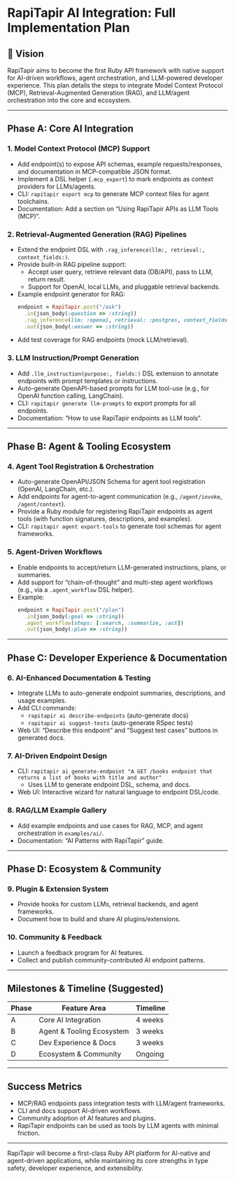 # RapiTapir AI Integration: Full Implementation Plan

## 🧠 Vision

RapiTapir aims to become the first Ruby API framework with native support for AI-driven workflows, agent orchestration, and LLM-powered developer experience. This plan details the steps to integrate Model Context Protocol (MCP), Retrieval-Augmented Generation (RAG), and LLM/agent orchestration into the core and ecosystem.

---

## Phase A: Core AI Integration

### 1. Model Context Protocol (MCP) Support
- Add endpoint(s) to expose API schemas, example requests/responses, and documentation in MCP-compatible JSON format.
- Implement a DSL helper (`.mcp_export`) to mark endpoints as context providers for LLMs/agents.
- CLI: `rapitapir export mcp` to generate MCP context files for agent toolchains.
- Documentation: Add a section on “Using RapiTapir APIs as LLM Tools (MCP)”.

### 2. Retrieval-Augmented Generation (RAG) Pipelines
- Extend the endpoint DSL with `.rag_inference(llm:, retrieval:, context_fields:)`.
- Provide built-in RAG pipeline support:
  - Accept user query, retrieve relevant data (DB/API), pass to LLM, return result.
  - Support for OpenAI, local LLMs, and pluggable retrieval backends.
- Example endpoint generator for RAG:
  ```ruby
  endpoint = RapiTapir.post("/ask")
    .in(json_body(:question => :string))
    .rag_inference(llm: :openai, retrieval: :postgres, context_fields: [:user_id])
    .out(json_body(:answer => :string))
  ```
- Add test coverage for RAG endpoints (mock LLM/retrieval).

### 3. LLM Instruction/Prompt Generation
- Add `.llm_instruction(purpose:, fields:)` DSL extension to annotate endpoints with prompt templates or instructions.
- Auto-generate OpenAPI-based prompts for LLM tool-use (e.g., for OpenAI function calling, LangChain).
- CLI: `rapitapir generate llm-prompts` to export prompts for all endpoints.
- Documentation: “How to use RapiTapir endpoints as LLM tools”.

---

## Phase B: Agent & Tooling Ecosystem

### 4. Agent Tool Registration & Orchestration
- Auto-generate OpenAPI/JSON Schema for agent tool registration (OpenAI, LangChain, etc.).
- Add endpoints for agent-to-agent communication (e.g., `/agent/invoke`, `/agent/context`).
- Provide a Ruby module for registering RapiTapir endpoints as agent tools (with function signatures, descriptions, and examples).
- CLI: `rapitapir agent export-tools` to generate tool schemas for agent frameworks.

### 5. Agent-Driven Workflows
- Enable endpoints to accept/return LLM-generated instructions, plans, or summaries.
- Add support for “chain-of-thought” and multi-step agent workflows (e.g., via a `.agent_workflow` DSL helper).
- Example:
  ```ruby
  endpoint = RapiTapir.post("/plan")
    .in(json_body(:goal => :string))
    .agent_workflow(steps: [:search, :summarize, :act])
    .out(json_body(:plan => :string))
  ```

---

## Phase C: Developer Experience & Documentation

### 6. AI-Enhanced Documentation & Testing
- Integrate LLMs to auto-generate endpoint summaries, descriptions, and usage examples.
- Add CLI commands:
  - `rapitapir ai describe-endpoints` (auto-generate docs)
  - `rapitapir ai suggest-tests` (auto-generate RSpec tests)
- Web UI: “Describe this endpoint” and “Suggest test cases” buttons in generated docs.

### 7. AI-Driven Endpoint Design
- CLI: `rapitapir ai generate-endpoint "A GET /books endpoint that returns a list of books with title and author"`
  - Uses LLM to generate endpoint DSL, schema, and docs.
- Web UI: Interactive wizard for natural language to endpoint DSL/code.

### 8. RAG/LLM Example Gallery
- Add example endpoints and use cases for RAG, MCP, and agent orchestration in `examples/ai/`.
- Documentation: “AI Patterns with RapiTapir” guide.

---

## Phase D: Ecosystem & Community

### 9. Plugin & Extension System
- Provide hooks for custom LLMs, retrieval backends, and agent frameworks.
- Document how to build and share AI plugins/extensions.

### 10. Community & Feedback
- Launch a feedback program for AI features.
- Collect and publish community-contributed AI endpoint patterns.

---

## Milestones & Timeline (Suggested)

| Phase | Feature Area                | Timeline   |
|-------|----------------------------|------------|
| A     | Core AI Integration        | 4 weeks    |
| B     | Agent & Tooling Ecosystem  | 3 weeks    |
| C     | Dev Experience & Docs      | 3 weeks    |
| D     | Ecosystem & Community      | Ongoing    |

---

## Success Metrics

- MCP/RAG endpoints pass integration tests with LLM/agent frameworks.
- CLI and docs support AI-driven workflows.
- Community adoption of AI features and plugins.
- RapiTapir endpoints can be used as tools by LLM agents with minimal friction.

---

RapiTapir will become a first-class Ruby API platform for AI-native and agent-driven applications, while maintaining its core strengths in type safety, developer experience, and extensibility.

